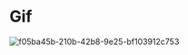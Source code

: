 # Gif

![f05ba45b-210b-42b8-9e25-bf103912c753](https://github.com/user-attachments/assets/9edf72bb-9ac0-4ddf-b1fc-a03d2212eb7d)
